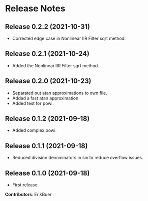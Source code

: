 # Release Notes

## Release 0.2.2 (2021-10-31)

- Corrected edge case in Nonlinear IIR Filter sqrt method.

## Release 0.2.1 (2021-10-24)

- Added the Nonlinear IIR Filter sqrt method.

## Release 0.2.0 (2021-10-23)

- Separated out atan approximations to own file.
- Addad a fast atan approximation.
- Added test for powi.

## Release 0.1.2 (2021-09-18)

- Added complex powi.

## Release 0.1.1 (2021-09-18)

- Reduced division denominators in sin to reduce overflow issues.

## Release 0.1.0 (2021-09-18)

- First release.

**Contributors**: ErikBuer
